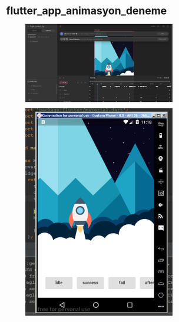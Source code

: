 # flutter_app_animasyon_deneme
 
 
<p align="center">
  <img src="docs/2019-02-13_13-10-48.png" width="400">
</p>

<p align="center">
  <img src="docs/2019-02-13_13-18-43.png" width="400">
</p>
 
